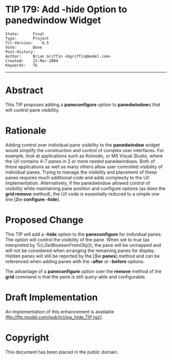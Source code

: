 # TIP 179: Add -hide Option to panedwindow Widget
	State:		Final
	Type:		Project
	Tcl-Version:	8.5
	Vote:		Done
	Post-History:	
	Author:		Brian Griffin <bgriffin@model.com>
	Created:	22-Mar-2004
	Keywords:	Tk
-----

# Abstract

This TIP proposes adding a **paneconfigure** option to
**panedwindow**s that will control pane visibility.

# Rationale

Adding control over individual pane visibility to the **panedwindow**
widget would simplify the construction and control of complex user
interfaces.  For example, look at applications such as Komodo, or MS
Visual Studio, where the U/I contains 4-7 panes in 2 or more nested
panedwindows.  Both of these applications as well as many others allow
user controlled visibility of individual panes.  Trying to manage the
visibility and placement of these panes requires much additional code
and adds complexity to the U/I implementation.  Alternatively, if the
panedwindow allowed control of visibility while maintaining pane
position and configure options \(as does the **grid remove** method\),
the U/I code is essentially reduced to a simple one line [_$w_
**configure -hide**].

# Proposed Change

This TIP will add a **-hide** option to the **paneconfigure** for
individual panes.  The option will control the visibility of the pane.
When set to true \(as interpreted by _Tcl\_GetBooleanFromObj\(\)_\), the
pane will be unmapped and will not be considered when arranging the
remaining panes for display.  Hidden panes will still be reported by
the [_$w_ **panes**] method and can be referenced when adding panes with
the **-after** or **-before** options.

The advantage of a **paneconfigure** option over the **remove**
method of the **grid** command is that the pane is still query-able
and configurable.

# Draft Implementation

An implementation of this enhancement is available
[ftp://ftp.model.com/pub/tcl/pw_hide_TIP.tgz].

# Copyright

This document has been placed in the public domain.

